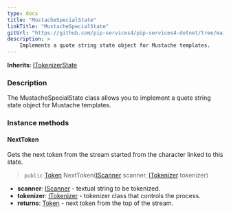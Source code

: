 ```yaml
---
type: docs
title: "MustacheSpecialState"
linkTitle: "MustacheSpecialState"
gitUrl: "https://github.com/pip-services4/pip-services4-dotnet/tree/main/pip-services4-expressions-dotnet"
description: > 
    Implements a quote string state object for Mustache templates.
---
```


**Inherits**: [ITokenizerState](../../../tokenizers/itokenizer_state)

### Description

The MustacheSpecialState class allows you to implement a quote string state object for Mustache templates.

### Instance methods

#### NextToken
Gets the next token from the stream started from the character linked to this state.

> `public` [Token](../../../tokenizers/token) NextToken([IScanner](../../../io/iscanner) scanner, [ITokenizer](../../../tokenizers/itokenizer) tokenizer)

- **scanner**: [IScanner](../../../io/iscanner) - textual string to be tokenized.
- **tokenizer**: [ITokenizer](../../../tokenizers/itokenizer) - tokenizer class that controls the process.
- **returns**: [Token](../../../tokenizers/token) - next token from the top of the stream.
